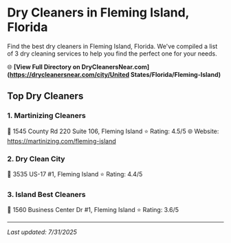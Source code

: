 # Dry Cleaners in Fleming Island, Florida

Find the best dry cleaners in Fleming Island, Florida. We've compiled a list of 3 dry cleaning services to help you find the perfect one for your needs.

🌐 **[View Full Directory on DryCleanersNear.com](https://drycleanersnear.com/city/United States/Florida/Fleming-Island)**

## Top Dry Cleaners

### 1. Martinizing Cleaners
📍 1545 County Rd 220 Suite 106, Fleming Island
⭐ Rating: 4.5/5
🌐 Website: https://martinizing.com/fleming-island

### 2. Dry Clean City
📍 3535 US-17 #1, Fleming Island
⭐ Rating: 4.4/5

### 3. Island Best Cleaners
📍 1560 Business Center Dr #1, Fleming Island
⭐ Rating: 3.6/5


---

*Last updated: 7/31/2025*
